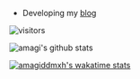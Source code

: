 - Developing my [blog]

[blog]: http://amagi.love/

![visitors](https://visitor-badge.glitch.me/badge?page_id=amagiddmxh.amagiddmxh)

![amagi's github stats](https://github-readme-stats.vercel.app/api?username=amagiddmxh&show_icons=true)

[![amagiddmxh's wakatime stats](https://github-readme-stats.vercel.app/api/wakatime?username=amagiddmxh&layout=compact)](https://github.com/anuraghazra/github-readme-stats)
